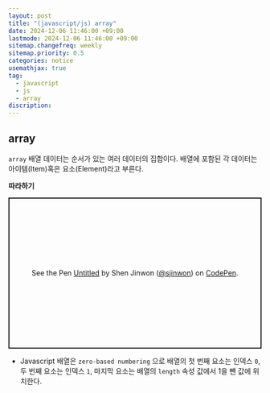 ```yaml
---
layout: post
title: "(javascript/js) array"
date: 2024-12-06 11:46:00 +09:00
lastmode: 2024-12-06 11:46:00 +09:00
sitemap.changefreq: weekly
sitemap.priority: 0.5
categories: notice
usemathjax: true
tag:
  - javascript
  - js
  - array
discription:
---
```


## array

`array` 배열 데이터는 순서가 있는 여러 데이터의 집합이다. 배열에 포함된 각 데이터는 아이템(Item)혹은 요소(Element)라고 부른다.

**따라하기**

<p class="codepen" data-height="300" data-default-tab="js,result" data-slug-hash="qEWZWMq" data-pen-title="Untitled" data-user="sjinwon" style="height: 300px; box-sizing: border-box; display: flex; align-items: center; justify-content: center; border: 2px solid; margin: 1em 0; padding: 1em;">
  <span>See the Pen <a href="https://codepen.io/sjinwon/pen/qEWZWMq">
  Untitled</a> by Shen Jinwon (<a href="https://codepen.io/sjinwon">@sjinwon</a>)
  on <a href="https://codepen.io">CodePen</a>.</span>
</p>
<script async src="https://cpwebassets.codepen.io/assets/embed/ei.js"></script>

- Javascript 배열은 `zero-based numbering` 으로 배열의 첫 번째 요소는 인덱스 `0`, 두 번째 요소는 인덱스 `1`, 마지막 요소는 배열의 `length` 속성 값에서 1을 뺀 값에 위치한다.

<br>
